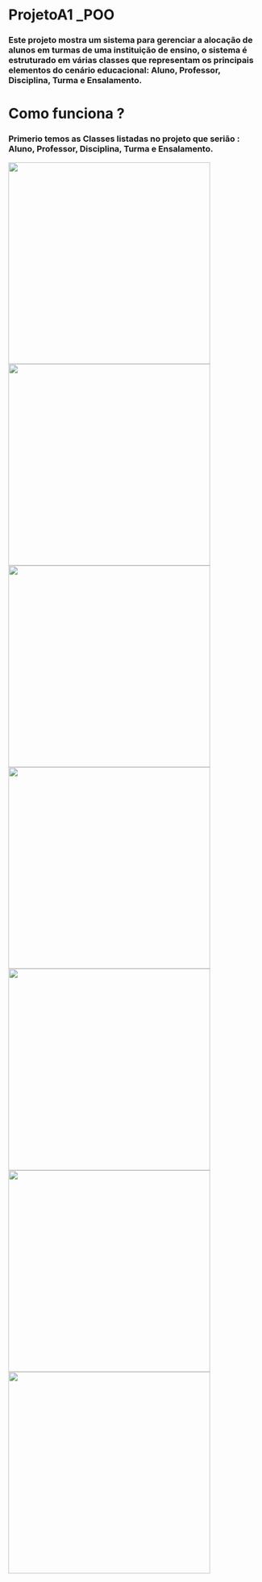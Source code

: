# ProjetoA1 _POO

### Este projeto mostra um sistema para gerenciar a alocação de alunos em turmas de uma instituição de ensino, o sistema é estruturado em várias classes que representam os principais elementos do cenário educacional: Aluno, Professor, Disciplina, Turma e Ensalamento.

# Como funciona ?

### Primerio temos as Classes listadas no projeto que serião : Aluno, Professor, Disciplina, Turma e Ensalamento.

<img src="https://github.com/user-attachments/assets/06468c7a-07e8-4afe-a172-fdf5db9878cf" width="400"/>
<img src="https://github.com/user-attachments/assets/c3306e9f-b741-49cd-ae15-7ad6a39c3014" width="400"/>
<img src="https://github.com/user-attachments/assets/8e16f964-bc2d-4cd7-a4dd-5cc4bbd58b18" width="400"/>
<img src="https://github.com/user-attachments/assets/5fe57458-bec2-4082-93f7-1170eae72c53" width="400"/>
<img src="https://github.com/user-attachments/assets/95741bc4-bc80-4e0d-a9e5-a0faaf9ed648" width="400"/>
<img src="https://github.com/user-attachments/assets/6c3509d3-33dc-47bb-b21c-21cf4472e0bc" width="400"/>
<img src="https://github.com/user-attachments/assets/2f338732-c788-4dfe-9ddc-a6fb362aae7b" width="400"/>



